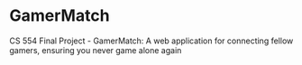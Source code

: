 # GamerMatch
CS 554 Final Project - GamerMatch: A web application for connecting fellow gamers, ensuring you never game alone again
